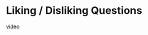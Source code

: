 # Liking / Disliking Questions
[video](https://drive.google.com/file/d/1N9Xzz_0vv57bAUOoe0ppYM0m6gWH1GUr/view?usp=sharing)

